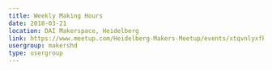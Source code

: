 ```yaml
---
title: Weekly Making Hours
date: 2018-03-21
location: DAI Makerspace, Heidelberg
link: https://www.meetup.com/Heidelberg-Makers-Meetup/events/xtqvnlyxfbcc/
usergroup: makershd
type: usergroup
---
```

